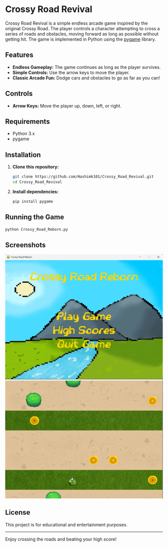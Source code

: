 # Crossy Road Revival

Crossy Road Revival is a simple endless arcade game inspired by the original Crossy Road. The player controls a character attempting to cross a series of roads and obstacles, moving forward as long as possible without getting hit. The game is implemented in Python using the [pygame](https://www.pygame.org/) library.

## Features

- **Endless Gameplay:** The game continues as long as the player survives.
- **Simple Controls:** Use the arrow keys to move the player.
- **Classic Arcade Fun:** Dodge cars and obstacles to go as far as you can!

## Controls

- **Arrow Keys:** Move the player up, down, left, or right.

## Requirements

- Python 3.x
- pygame

## Installation

1. **Clone this repository:**
   ```bash
   git clone https://github.com/Hashimk101/Crossy_Road_Revival.git
   cd Crossy_Road_Revival
   ```

2. **Install dependencies:**
   ```bash
   pip install pygame
   ```

## Running the Game

```bash
python Crossy_Road_Reborn.py
```

## Screenshots

![image alt](https://github.com/Hashimk101/Crossy_Road_Revival/blob/main/Screenshot%202025-07-21%20213845.png?raw=true)
![image alt](https://github.com/Hashimk101/Crossy_Road_Revival/blob/main/Screenshot%202025-07-21%20213930.png?raw=true)

## License

This project is for educational and entertainment purposes.

---

Enjoy crossing the roads and beating your high score!
